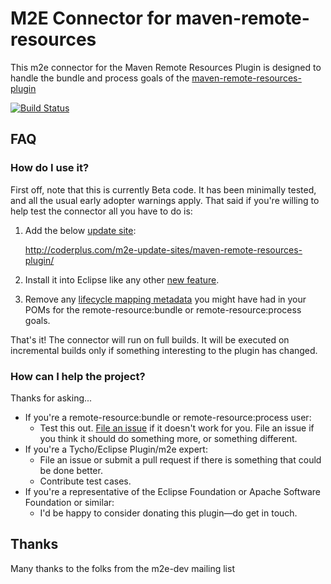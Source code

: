 M2E Connector for maven-remote-resources
=============================================

This m2e connector for the Maven Remote Resources Plugin is designed to handle the bundle and process goals of the [maven-remote-resources-plugin](http://maven.apache.org/plugins/maven-remote-resources-plugin/)

[![Build Status](https://buildhive.cloudbees.com/job/coderplus/job/m2e-connector-for-maven-remote-resources-plugin/badge/icon)](https://buildhive.cloudbees.com/job/coderplus/job/m2e-connector-for-maven-remote-resources-plugin/)

## FAQ ##

### How do I use it? ###

First off, note that this is currently Beta code.  It has been minimally tested, and all the usual early adopter
warnings apply.  That said if you're willing to help test the connector all you have to do is:

1. Add the below
[update site](http://help.eclipse.org/juno/topic/org.eclipse.platform.doc.user/tasks/tasks-127.htm?cp=0_3_15_5):

   http://coderplus.com/m2e-update-sites/maven-remote-resources-plugin/
1. Install it into Eclipse like any other
[new feature](http://help.eclipse.org/juno/topic/org.eclipse.platform.doc.user/tasks/tasks-124.htm?cp=0_3_15_1).
1. Remove any [lifecycle mapping metadata](http://wiki.eclipse.org/M2E_plugin_execution_not_covered#ignore_plugin_goal)
you might have had in your POMs for the remote-resource:bundle or  remote-resource:process goals.

That's it!  The connector will run on full builds. It will be executed on incremental builds only if something interesting to the plugin has changed.

### How can I help the project? ###

Thanks for asking...

* If you're a remote-resource:bundle or  remote-resource:process user:
	* Test this out.  [File an issue](https://github.com/coderplusS/m2e-connector-for-maven-remote-resources-plugin/issues) if it doesn't
	work for you.  File an issue if you think it should do something more, or something different.
* If you're a Tycho/Eclipse Plugin/m2e  expert:
	* File an issue or submit a pull request if there is something that could be done better.
	* Contribute test cases.
* If you're a representative of the Eclipse Foundation or Apache Software Foundation or similar:
	* I'd be happy to consider donating this plugin&mdash;do get in touch.


## Thanks ##

Many thanks to the folks from the m2e-dev mailing list 
